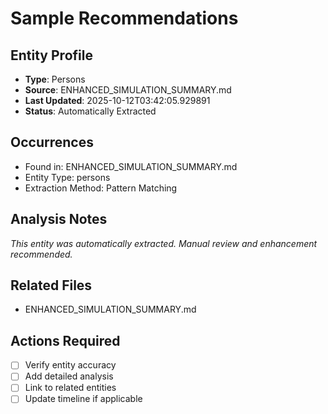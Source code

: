 # Sample Recommendations

## Entity Profile
- **Type**: Persons
- **Source**: ENHANCED_SIMULATION_SUMMARY.md
- **Last Updated**: 2025-10-12T03:42:05.929891
- **Status**: Automatically Extracted

## Occurrences
- Found in: ENHANCED_SIMULATION_SUMMARY.md
- Entity Type: persons
- Extraction Method: Pattern Matching

## Analysis Notes
*This entity was automatically extracted. Manual review and enhancement recommended.*

## Related Files
- ENHANCED_SIMULATION_SUMMARY.md

## Actions Required
- [ ] Verify entity accuracy
- [ ] Add detailed analysis
- [ ] Link to related entities
- [ ] Update timeline if applicable
